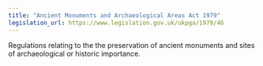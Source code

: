 ```yaml
---
title: "Ancient Monuments and Archaeological Areas Act 1979"
legislation_url: https://www.legislation.gov.uk/ukpga/1979/46
---
```


Regulations relating to the the preservation of ancient monuments and sites of archaeological or historic importance.
